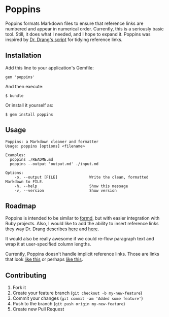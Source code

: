 # Poppins

Poppins formats Markdown files to ensure that reference links are
numbered and appear in numerical order.  Currently, this is a seriously
basic tool.  Still, it does what I needed, and I hope to expand it.
Poppins was inspired by [Dr. Drang's script][1] for tidying reference
links.

## Installation

Add this line to your application's Gemfile:

    gem 'poppins'

And then execute:

    $ bundle

Or install it yourself as:

    $ gem install poppins

## Usage

    Poppins: a Markdown cleaner and formatter
    Usage: poppins [options] <filename>

    Examples:
      poppins ./README.md
      poppins --output 'output.md' ./input.md

    Options:
        -o, --output [FILE]              Write the clean, formatted Markdown to FILE.
        -h, --help                       Show this message
        -v, --version                    Show version

## Roadmap

Poppins is intended to be similar to [formd][2], but with easier integration
with Ruby projects.  Also, I would like to add the ability to insert reference
links they way Dr. Drang describes
[here](http://www.leancrew.com/all-this/2012/08/markdown-reference-links-in-bbedit/)
and [here][3].

It would also be really awesome if we could re-flow paragraph text and wrap it
at user-specified column lengths.

Currently, Poppins doesn't handle implicit reference links.  Those are links
that look [like this] or perhaps [like this][].

## Contributing

1. Fork it
2. Create your feature branch (`git checkout -b my-new-feature`)
3. Commit your changes (`git commit -am 'Added some feature'`)
4. Push to the branch (`git push origin my-new-feature`)
5. Create new Pull Request

[1]: http://www.leancrew.com/all-this/2012/09/tidying-markdown-reference-links/
[2]: http://www.drbunsen.org/formd-a-markdown-formatting-tool.html
[3]: http://www.leancrew.com/all-this/2012/08/more-markdown-reference-links-in-bbedit/

[like this]: http://google.com

